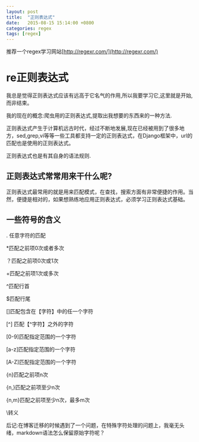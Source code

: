 ```yaml
---
layout: post
title:  "正则表达式"
date:   2015-08-15 15:14:00 +0800
categories: regex
tags: [regex]
---
```


推荐一个regex学习网站[http://regexr.com/](http://regexr.com/)

# re正则表达式

我总是觉得正则表达式应该有远高于它名气的作用,所以我要学习它,这里就是开始,而非结束。

我的现在的概念:爬虫用的正则表达式,提取出我想要的东西来的一种方法.

正则表达式产生于计算机远古时代，经过不断地发展,现在已经被用到了很多地方，sed,grep,vi等等一些工具都支持一定的正则表达式，在Django框架中，url的匹配也是使用的正则表达式。

正则表达式也是有其自身的语法规则.

## 正则表达式常常用来干什么呢?
正则表达式最常用的就是用来匹配模式，在查找，搜索方面有非常便捷的作用。当然，便捷是相对的，如果想熟练地应用正则表达式，必须学习正则表达式基础。

##  一些符号的含义
. 任意字符的匹配

*匹配之前项0次或者多次

？匹配之前项0次或1次

+匹配之前项1次或多次

^匹配行首

$匹配行尾

[]匹配包含在【字符】中的任一个字符

[^] 匹配【^字符】之外的字符

[0-9]匹配指定范围的一个字符

[a-z]匹配指定范围的一个字符

[A-Z]匹配指定范围的一个字符

{n}匹配之前项n次

{n,}匹配之前项至少n次

{n,m}匹配之前项至少n次，最多m次

\转义


后记:在博客迁移的时候遇到了一个问题，在特殊字符处理的问题上，我毫无头绪，markdown语法怎么保留原始字符呢？